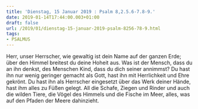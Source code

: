 ```yaml
---
title: 'Dienstag, 15 Januar 2019 : Psalm 8,2.5.6-7.8-9.'
date: 2019-01-14T17:44:00.003+01:00
draft: false
url: /2019/01/dienstag-15-januar-2019-psalm-8256-78-9.html
tags: 
- PSALMUS
---
```


Herr, unser Herrscher, wie gewaltig ist dein Name auf der ganzen Erde; über den Himmel breitest du deine Hoheit aus. Was ist der Mensch, dass du an ihn denkst, des Menschen Kind, dass du dich seiner annimmst? Du hast ihn nur wenig geringer gemacht als Gott, hast ihn mit Herrlichkeit und Ehre gekrönt. Du hast ihn als Herrscher eingesetzt über das Werk deiner Hände, hast ihm alles zu Füßen gelegt. All die Schafe, Ziegen und Rinder und auch die wilden Tiere, die Vögel des Himmels und die Fische im Meer, alles, was auf den Pfaden der Meere dahinzieht.